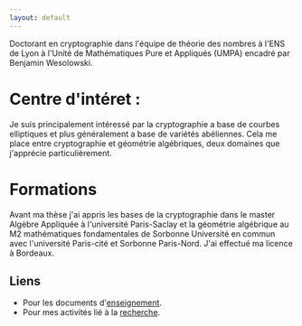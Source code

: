 ```yaml
---
layout: default
---
```


Doctorant en cryptographie dans l'équipe de théorie des nombres à l'ENS de Lyon à l'Unité de Mathématiques Pure et Appliqués (UMPA) encadré par Benjamin Wesolowski. 

# Centre d'intéret :

Je suis principalement intéressé par la cryptographie a base de courbes elliptiques et plus généralement a base de variétés abéliennes. Cela me place entre cryptographie et géométrie algébriques, deux domaines
que j'apprécie particulièrement.

# Formations

Avant ma thèse j'ai appris les bases de la cryptographie dans le master Algèbre Appliquée à l'université Paris-Saclay et la géométrie algébrique au M2 mathématiques fondamentales de Sorbonne
Université en commun avec l'université Paris-cité et Sorbonne Paris-Nord. J'ai effectué ma licence à Bordeaux.

## Liens
*   Pour les documents d'[enseignement](./Enseignement.html).    
*   Pour mes activités lié à la [recherche](./Recherche.html).









